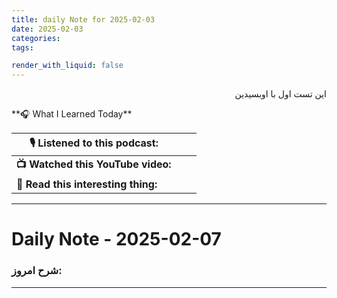 ```yaml
---
title: daily Note for 2025-02-03
date: 2025-02-03
categories:
tags:

render_with_liquid: false
---
```


<div dir="rtl">


این تست اول با اوبسیدین

</div>
**🎧 What I Learned Today**

| 🎙️ Listened to this podcast:       |     |     |
| ----------------------------------- | --- | --- |
| **📺 Watched this YouTube video:**  |     |     |
| **📖 Read this interesting thing:** |     |     |

---
# Daily Note - 2025-02-07
### شرح امروز:



---

